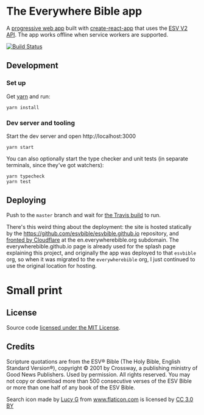 # The Everywhere Bible app

A [progressive web app](https://en.wikipedia.org/wiki/Progressive_web_app) built with [create-react-app](https://github.com/facebookincubator/create-react-app) that uses the [ESV V2 API](http://www.esvapi.org/api/). The app works offline when service workers are supported.

[![Build Status](https://travis-ci.org/everywherebible/app.svg?branch=master)](https://travis-ci.org/everywherebible/app)

## Development

### Set up

Get [yarn](https://yarnpkg.com/en/) and run:

    yarn install

### Dev server and tooling

Start the dev server and open http://localhost:3000

    yarn start

You can also optionally start the type checker and unit tests (in separate terminals, since they've got watchers):

    yarn typecheck
    yarn test

## Deploying

Push to the `master` branch and wait for [the Travis build](https://travis-ci.org/everywherebible/app) to run.

There's this weird thing about the deployment: the site is hosted statically by
the https://github.com/esvbible/esvbible.github.io repository, and [fronted by
Cloudflare](https://blog.cloudflare.com/secure-and-fast-github-pages-with-cloudflare/)
at the en.everywherebible.org subdomain. The everywherebible.github.io page is
already used for the splash page explaining this project, and originally the
app was deployed to that `esvbible` org, so when it was migrated to the
`everywherebible` org, I just continued to use the original location for
hosting.

# Small print

## License

Source code [licensed under the MIT
License](/everywherebible/app/blob/dev/LICENSE).

## Credits

Scripture quotations are from the ESV® Bible (The Holy Bible, English Standard
Version®), copyright © 2001 by Crossway, a publishing ministry of Good News
Publishers. Used by permission. All rights reserved. You may not copy or
download more than 500 consecutive verses of the ESV Bible or more than one
half of any book of the ESV Bible.

Search icon made by <a href="https://www.flaticon.com/authors/lucy-g" title="Lucy G">Lucy G</a> from <a href="https://www.flaticon.com/" title="Flaticon">www.flaticon.com</a> is licensed by <a href="http://creativecommons.org/licenses/by/3.0/" title="Creative Commons BY 3.0" target="_blank">CC 3.0 BY</a></div>
